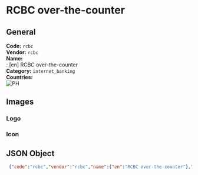# RCBC over-the-counter 
## General 
**Code:** `rcbc`  
**Vendor:** `rcbc`  
**Name:**  
:	[en] RCBC over-the-counter  
**Category:** `internet_banking`  
**Countries:**  
![PH](https://cdnjs.cloudflare.com/ajax/libs/flag-icon-css/3.3.0/flags/4x3/PH.svg#w24)  
 
## Images 
### Logo 
### Icon 
## JSON Object 
```json
 {"code":"rcbc","vendor":"rcbc","name":{"en":"RCBC over-the-counter"},"description":null,"countries":["PH"],"category":"internet_banking"}```  
